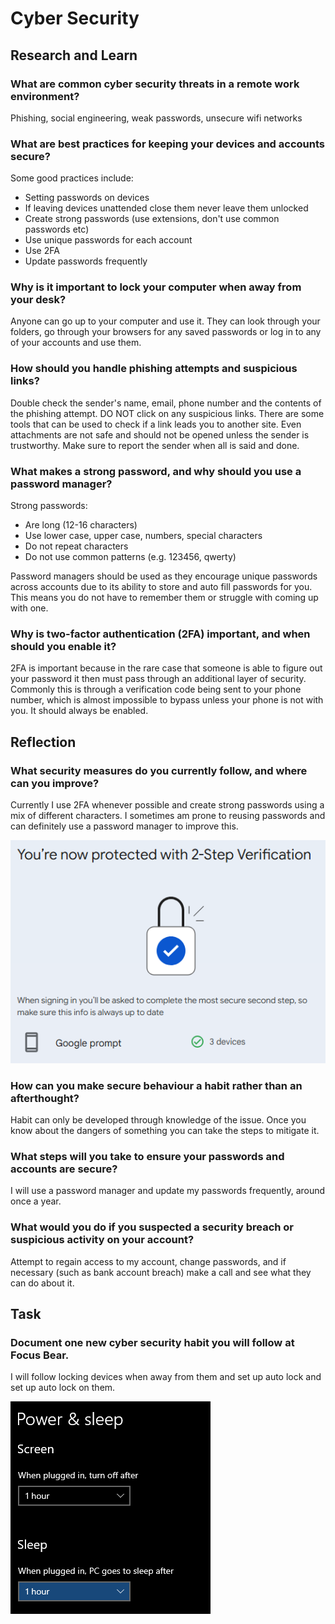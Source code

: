 # Cyber Security
## Research and Learn
### What are common cyber security threats in a remote work environment?
Phishing, social engineering, weak passwords, unsecure wifi networks

### What are best practices for keeping your devices and accounts secure?
Some good practices include:
- Setting passwords on devices
- If leaving devices unattended close them never leave them unlocked
- Create strong passwords (use extensions, don't use common passwords etc)
- Use unique passwords for each account
- Use 2FA
- Update passwords frequently

### Why is it important to lock your computer when away from your desk?
Anyone can go up to your computer and use it. They can look through your folders, go through your browsers for any saved passwords or log in to any of your accounts and use them.

### How should you handle phishing attempts and suspicious links?
Double check the sender's name, email, phone number and the contents of the phishing attempt. DO NOT click on any suspicious links. There are some tools that can be used to check if a link leads you to another site. Even attachments are not safe and should not be opened unless the sender is trustworthy. Make sure to report the sender when all is said and done.

### What makes a strong password, and why should you use a password manager?
Strong passwords:
- Are long (12-16 characters)
- Use lower case, upper case, numbers, special characters
- Do not repeat characters
- Do not use common patterns (e.g. 123456, qwerty)

Password managers should be used as they encourage unique passwords across accounts due to its ability to store and auto fill passwords for you. This means you do not have to remember them or struggle with coming up with one.

### Why is two-factor authentication (2FA) important, and when should you enable it?
2FA is important because in the rare case that someone is able to figure out your password it then must pass through an additional layer of security. Commonly this is through a verification code being sent to your phone number, which is almost impossible to bypass unless your phone is not with you. It should always be enabled.

## Reflection
### What security measures do you currently follow, and where can you improve?
Currently I use 2FA whenever possible and create strong passwords using a mix of different characters. I sometimes am prone to reusing passwords and can definitely use a password manager to improve this.

![alt text](../images/2FA.png)

### How can you make secure behaviour a habit rather than an afterthought?
Habit can only be developed through knowledge of the issue. Once you know about the dangers of something you can take the steps to mitigate it.

### What steps will you take to ensure your passwords and accounts are secure?
I will use a password manager and update my passwords frequently, around once a year.

### What would you do if you suspected a security breach or suspicious activity on your account?
Attempt to regain access to my account, change passwords, and if necessary (such as bank account breach) make a call and see what they can do about it.

## Task
### Document one new cyber security habit you will follow at Focus Bear.
I will follow locking devices when away from them and set up auto lock and set up auto lock on them.

![alt text](../images/auto_lock.png)